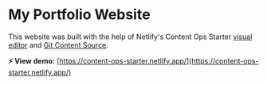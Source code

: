 # My Portfolio Website

This website was built with the help of Netlify's Content Ops Starter
[visual editor](https://docs.netlify.com/visual-editor/overview/) and [Git Content Source](https://docs.netlify.com/create/content-sources/git/).

**⚡ View demo:** [https://content-ops-starter.netlify.app/](https://content-ops-starter.netlify.app/)


